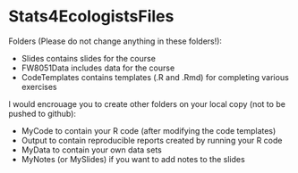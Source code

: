 # Stats4EcologistsFiles

Folders (Please do not change anything in these folders!):

- Slides contains slides for the course
- FW8051Data includes data for the course
- CodeTemplates contains templates (.R and .Rmd) for completing various exercises

I would encrouage you to create other folders on your local copy (not to be pushed to github):

- MyCode to contain your R code (after modifying the code templates)
- Output to contain reproducible reports created by running your R code
- MyData to contain your own data sets
- MyNotes (or MySlides) if you want to add notes to the slides
